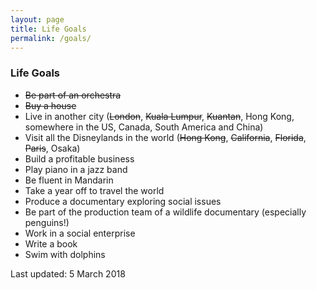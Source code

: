 ```yaml
---
layout: page
title: Life Goals
permalink: /goals/
---
```


### Life Goals

* <del>Be part of an orchestra</del>
* <del>Buy a house</del>
* Live in another city (<del>London</del>, <del>Kuala Lumpur</del>, <del>Kuantan</del>, Hong Kong, somewhere in the US, Canada, South America and China)
* Visit all the Disneylands in the world (<del>Hong Kong</del>, <del>California</del>, <del>Florida</del>, <del>Paris</del>, Osaka)
* Build a profitable business
* Play piano in a jazz band
* Be fluent in Mandarin
* Take a year off to travel the world
* Produce a documentary exploring social issues
* Be part of the production team of a wildlife documentary (especially penguins!)
* Work in a social enterprise
* Write a book
* Swim with dolphins

Last updated: 5 March 2018
